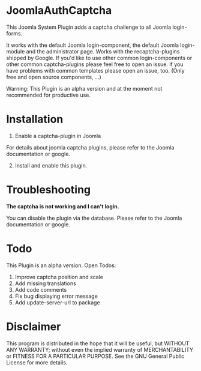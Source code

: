 # JoomlaAuthCaptcha
This Joomla System Plugin adds a captcha challenge to all Joomla login-forms.

It works with the default Joomla login-component, the default Joomla login-module and the administrator page. Works with the recaptcha-plugins shipped by Google.
If you'd like to use other common login-components or other common captcha-plugins please feel free to open an issue. If you have problems with common templates please open an issue, too. (Only free and open source components, ...)

Warning: This Plugin is an alpha version and at the moment not recommended for productive use.

# Installation

1. Enable a captcha-plugin in Joomla

For details about joomla captcha plugins, please refer to the Joomla documentation or google.

2. Install and enable this plugin.

# Troubleshooting

**The captcha is not working and I can't login.**

You can disable the plugin via the database. Please refer to the Joomla documentation or google.

# Todo
This Plugin is an alpha version. Open Todos:

1. Improve captcha position and scale
2. Add missing translations
3. Add code comments
4. Fix bug displaying error message 
5. Add update-server-url to package

# Disclaimer
This program is distributed in the hope that it will be useful, but WITHOUT ANY WARRANTY; without even the implied warranty of MERCHANTABILITY or FITNESS FOR A PARTICULAR PURPOSE. See the GNU General Public License for more details.